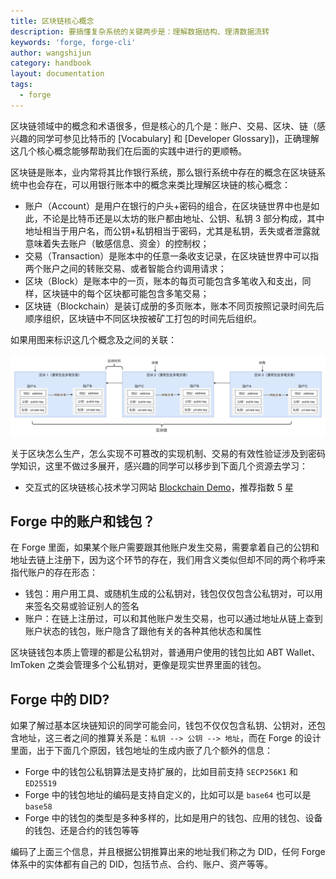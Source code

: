 ```yaml
---
title: 区块链核心概念
description: 要搞懂复杂系统的关键两步是：理解数据结构、理清数据流转
keywords: 'forge, forge-cli'
author: wangshijun
category: handbook
layout: documentation
tags:
  - forge
---
```


区块链领域中的概念和术语很多，但是核心的几个是：账户、交易、区块、链（感兴趣的同学可参见比特币的 [Vocabulary] 和 [Developer Glossary])，正确理解这几个核心概念能够帮助我们在后面的实践中进行的更顺畅。

区块链是账本，业内常将其比作银行系统，那么银行系统中存在的概念在区块链系统中也会存在，可以用银行账本中的概念来类比理解区块链的核心概念：

- 账户（Account）是用户在银行的户头+密码的组合，在区块链世界中也是如此，不论是比特币还是以太坊的账户都由地址、公钥、私钥 3 部分构成，其中地址相当于用户名，而公钥+私钥相当于密码，尤其是私钥，丢失或者泄露就意味着失去账户（敏感信息、资金）的控制权；
- 交易（Transaction）是账本中的任意一条收支记录，在区块链世界中可以指两个账户之间的转账交易、或者智能合约调用请求；
- 区块（Block）是账本中的一页，账本的每页可能包含多笔收入和支出，同样，区块链中的每个区块都可能包含多笔交易；
- 区块链（Blockchain）是装订成册的多页账本，账本不同页按照记录时间先后顺序组织，区块链中不同区块按被矿工打包的时间先后组织。

如果用图来标识这几个概念及之间的关联：

![](./images/core-concepts.png)

关于区块怎么生产，怎么实现不可篡改的实现机制、交易的有效性验证涉及到密码学知识，这里不做过多展开，感兴趣的同学可以移步到下面几个资源去学习：

- 交互式的区块链核心技术学习网站 [Blockchain Demo](https://anders.com/blockchain/)，推荐指数 5 星

## Forge 中的账户和钱包？

在 Forge 里面，如果某个账户需要跟其他账户发生交易，需要拿着自己的公钥和地址去链上注册下，因为这个环节的存在，我们用含义类似但却不同的两个称呼来指代账户的存在形态：

- 钱包：用户用工具、或随机生成的公私钥对，钱包仅仅包含公私钥对，可以用来签名交易或验证别人的签名
- 账户：在链上注册过，可以和其他账户发生交易，也可以通过地址从链上查到账户状态的钱包，账户隐含了跟他有关的各种其他状态和属性

区块链钱包本质上管理的都是公私钥对，普通用户使用的钱包比如 ABT Wallet、ImToken 之类会管理多个公私钥对，更像是现实世界里面的钱包。

## Forge 中的 DID?

如果了解过基本区块链知识的同学可能会问，钱包不仅仅包含私钥、公钥对，还包含地址，这三者之间的推算关系是：`私钥 --> 公钥 --> 地址`，而在 Forge 的设计里面，出于下面几个原因，钱包地址的生成内嵌了几个额外的信息：

- Forge 中的钱包公私钥算法是支持扩展的，比如目前支持 `SECP256K1` 和 `ED25519`
- Forge 中的钱包地址的编码是支持自定义的，比如可以是 `base64` 也可以是 `base58`
- Forge 中的钱包的类型是多种多样的，比如是用户的钱包、应用的钱包、设备的钱包、还是合约的钱包等等

编码了上面三个信息，并且根据公钥推算出来的地址我们称之为 DID，任何 Forge 体系中的实体都有自己的 DID，包括节点、合约、账户、资产等等。
